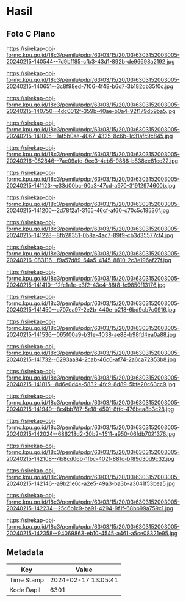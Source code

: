 # Hasil

## Foto C Plano

https://sirekap-obj-formc.kpu.go.id/18c3/pemilu/pdpr/63/03/15/20/03/6303152003005-20240215-140544--7d9bff85-cfb3-43d1-892b-de96698a2192.jpg

https://sirekap-obj-formc.kpu.go.id/18c3/pemilu/pdpr/63/03/15/20/03/6303152003005-20240215-140651--3c8f98ed-7f06-4f48-b6d7-3b182db35f0c.jpg

https://sirekap-obj-formc.kpu.go.id/18c3/pemilu/pdpr/63/03/15/20/03/6303152003005-20240215-140750--4dc0012f-359b-40ae-b0a4-92f179d59ba5.jpg

https://sirekap-obj-formc.kpu.go.id/18c3/pemilu/pdpr/63/03/15/20/03/6303152003005-20240215-141005--1af5b0ae-4067-4325-8c6b-1c31afc9c845.jpg

https://sirekap-obj-formc.kpu.go.id/18c3/pemilu/pdpr/63/03/15/20/03/6303152003005-20240216-082846--7ae09afe-9ec3-4eb5-9888-b838ee81cc22.jpg

https://sirekap-obj-formc.kpu.go.id/18c3/pemilu/pdpr/63/03/15/20/03/6303152003005-20240215-141123--e33d00bc-90a3-47cd-a970-31912974600b.jpg

https://sirekap-obj-formc.kpu.go.id/18c3/pemilu/pdpr/63/03/15/20/03/6303152003005-20240215-141200--2d78f2a1-3165-46cf-af60-c70c5c18536f.jpg

https://sirekap-obj-formc.kpu.go.id/18c3/pemilu/pdpr/63/03/15/20/03/6303152003005-20240215-141228--8fb28351-0b8a-4ac7-89f9-cb3d35577cf4.jpg

https://sirekap-obj-formc.kpu.go.id/18c3/pemilu/pdpr/63/03/15/20/03/6303152003005-20240216-083116--f9a57d89-64a5-4145-8810-2c3e196af27f.jpg

https://sirekap-obj-formc.kpu.go.id/18c3/pemilu/pdpr/63/03/15/20/03/6303152003005-20240215-141410--12fc1a1e-e3f2-43e4-88f8-fc9850f13176.jpg

https://sirekap-obj-formc.kpu.go.id/18c3/pemilu/pdpr/63/03/15/20/03/6303152003005-20240215-141450--a707ea97-2e2b-440e-b218-6bd9cb7c0916.jpg

https://sirekap-obj-formc.kpu.go.id/18c3/pemilu/pdpr/63/03/15/20/03/6303152003005-20240215-141536--065f00a9-b31e-4038-ae88-b98fd4ea0a88.jpg

https://sirekap-obj-formc.kpu.go.id/18c3/pemilu/pdpr/63/03/15/20/03/6303152003005-20240215-141732--6293aa84-2cab-46c6-af74-2a6ca72853b8.jpg

https://sirekap-obj-formc.kpu.go.id/18c3/pemilu/pdpr/63/03/15/20/03/6303152003005-20240215-141815--8d6e0d4e-5832-4fc9-8d89-5bfe20c63cc9.jpg

https://sirekap-obj-formc.kpu.go.id/18c3/pemilu/pdpr/63/03/15/20/03/6303152003005-20240215-141949--8c4bb787-5e18-4501-8ffd-476bea8b3c28.jpg

https://sirekap-obj-formc.kpu.go.id/18c3/pemilu/pdpr/63/03/15/20/03/6303152003005-20240215-142024--686218d2-30b2-4511-a950-06fdb7021376.jpg

https://sirekap-obj-formc.kpu.go.id/18c3/pemilu/pdpr/63/03/15/20/03/6303152003005-20240215-142108--4b8cd06b-1fbc-402f-881c-bf89d30d9c32.jpg

https://sirekap-obj-formc.kpu.go.id/18c3/pemilu/pdpr/63/03/15/20/03/6303152003005-20240215-142146--a9b21e6c-a2e5-49a3-ba3b-a3041f53bea5.jpg

https://sirekap-obj-formc.kpu.go.id/18c3/pemilu/pdpr/63/03/15/20/03/6303152003005-20240215-142234--25c6b1c9-ba91-4294-9f1f-68bb99a759c1.jpg

https://sirekap-obj-formc.kpu.go.id/18c3/pemilu/pdpr/63/03/15/20/03/6303152003005-20240215-142358--94069863-eb10-4545-a461-a5ce08321e95.jpg


## Metadata

| Key        | Value               |
| ---------- | ------------------- |
| Time Stamp | 2024-02-17 13:05:41 |
| Kode Dapil | 6301                |



